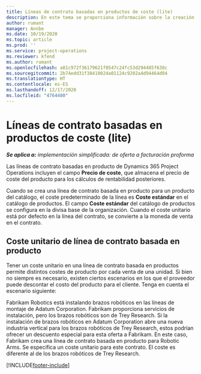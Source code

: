```yaml
---
title: Líneas de contrato basadas en productos de coste (lite)
description: En este tema se proporciona información sobre la creación
author: rumant
manager: Annbe
ms.date: 10/19/2020
ms.topic: article
ms.prod: ''
ms.service: project-operations
ms.reviewer: kfend
ms.author: rumant
ms.openlocfilehash: a81c972f36179621f0547c24fc53d294485f638c
ms.sourcegitcommit: 2b74edd31f38410024a01124c9202a4d94464d04
ms.translationtype: HT
ms.contentlocale: es-ES
ms.lasthandoff: 12/17/2020
ms.locfileid: "4764480"
---
```

# <a name="cost-product-based-contract-lines---lite"></a>Líneas de contrato basadas en productos de coste (lite)

_**Se aplica a:** implementación simplificada: de oferta a facturación proforma_


Las líneas de contrato basadas en producto de Dynamics 365 Project Operations incluyen el campo **Precio de coste**, que almacena el precio de coste del producto para los cálculos de rentabilidad posteriores.

Cuando se crea una línea de contrato basada en producto para un producto del catálogo, el coste predeterminado de la línea es **Coste estándar** en el catálogo de productos. El campo **Coste estándar** del catálogo de productos se configura en la divisa base de la organización. Cuando el coste unitario está por defecto en la línea del contrato, se convierte a la moneda de venta en el contrato.

## <a name="unit-cost-on-a-product-based-contract-line"></a>Coste unitario de línea de contrato basada en producto

Tener un coste unitario en una línea de contrato basada en productos permite distintos costes de producto por cada venta de una unidad. Si bien no siempre es necesario, existen ciertos escenarios en los que el proveedor puede descontar el costo del producto para el cliente. Tenga en cuenta el escenario siguiente:

Fabrikam Robotics está instalando brazos robóticos en las líneas de montaje de Adatum Corporation. Fabrikam proporciona servicios de instalación, pero los brazos robóticos son de Trey Research. Si la instalación de brazos robóticos en Adatum Corporation abre una nueva industria vertical para los brazos robóticos de Trey Research, estos podrían ofrecer un descuento especial para esta oferta a Fabrikam. En este caso, Fabrikam crea una línea de contrato basada en producto para Robotic Arms. Se especifica un coste unitario para este contrato. El coste es diferente al de los brazos robóticos de Trey Research.


[!INCLUDE[footer-include](../../includes/footer-banner.md)]